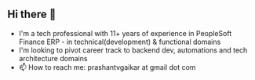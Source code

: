 ## Hi there 👋

- I'm a tech professional with 11+ years of experience in PeopleSoft Finance ERP - in technical(development) & functional domains
- I'm looking to pivot career track to backend dev, automations and tech architecture domains
- 📫 How to reach me: prashantvgaikar at gmail dot com
